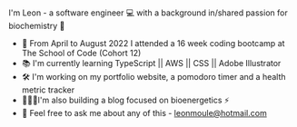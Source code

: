 I'm Leon - a software engineer 💻 with a background in/shared passion for biochemistry 🧬
 - 📅 From April to August 2022 I attended a 16 week coding bootcamp at The School of Code (Cohort 12)
 - 📚 I'm currently learning TypeScript || AWS || CSS || Adobe Illustrator
 - 🛠 I'm working on my portfolio website, a pomodoro timer and a health metric tracker 
 - 👷🏻‍♂️I'm also building a blog focused on bioenergetics ⚡️
 - 💬 Feel free to ask me about any of this  - leonmoule@hotmail.com
<!--
**theleonmo/theleonmo** is a ✨ _special_ ✨ repository because its `README.md` (this file) appears on your GitHub profile.

Here are some ideas to get you started:

- 🔭 I’m currently working on ...
- 🌱 I’m currently learning ...
- 👯 I’m looking to collaborate on ...
- 🤔 I’m looking for help with ...
- 💬 Ask me about ...
- 📫 How to reach me: ...
- 😄 Pronouns: ...
- ⚡ Fun fact: ...
-->

